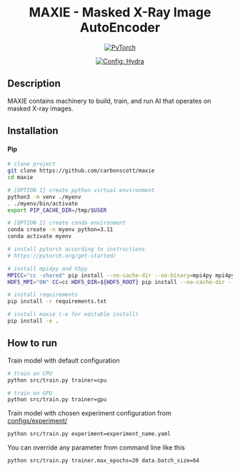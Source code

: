 <div align="center">

# MAXIE - Masked X-Ray Image AutoEncoder

<a href="https://pytorch.org/get-started/locally/"><img alt="PyTorch" src="https://img.shields.io/badge/PyTorch-ee4c2c?logo=pytorch&logoColor=white"></a>
<!--<a href="https://pytorchlightning.ai/"><img alt="Lightning" src="https://img.shields.io/badge/-Lightning-792ee5?logo=pytorchlightning&logoColor=white"></a> -->
<a href="https://hydra.cc/"><img alt="Config: Hydra" src="https://img.shields.io/badge/Config-Hydra-89b8cd"></a>

<!--
[![Paper](http://img.shields.io/badge/paper-arxiv.1001.2234-B31B1B.svg)](https://www.nature.com/articles/nature14539)
[![Conference](http://img.shields.io/badge/AnyConference-year-4b44ce.svg)](https://papers.nips.cc/paper/2020)
-->

</div>

## Description

MAXIE contains machinery to build, train, and run
AI that operates on masked X-ray images.

## Installation

#### Pip

```bash
# clone project
git clone https://github.com/carbonscott/maxie
cd maxie

# [OPTION 1] create python virtual environment
python3 -m venv ./myenv
. ./myenv/bin/activate
export PIP_CACHE_DIR=/tmp/$USER

# [OPTION 2] create conda environment
conda create -n myenv python=3.11
conda activate myenv

# install pytorch according to instructions
# https://pytorch.org/get-started/

# install mpi4py and h5py
MPICC="cc -shared" pip install --no-cache-dir --no-binary=mpi4py mpi4py
HDF5_MPI="ON" CC=cc HDF5_DIR=${HDF5_ROOT} pip install --no-cache-dir --no-binary=h5py h5py

# install requirements
pip install -r requirements.txt

# install maxie (-e for editable install)
pip install -e .
```

## How to run

Train model with default configuration

```bash
# train on CPU
python src/train.py trainer=cpu

# train on GPU
python src/train.py trainer=gpu
```

Train model with chosen experiment configuration from [configs/experiment/](configs/experiment/)

```bash
python src/train.py experiment=experiment_name.yaml
```

You can override any parameter from command line like this

```bash
python src/train.py trainer.max_epochs=20 data.batch_size=64
```

